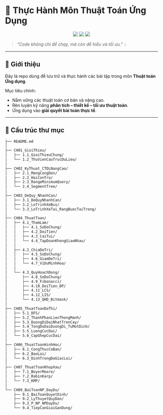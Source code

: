 
# 🚀 Thực Hành Môn **Thuật Toán Ứng Dụng**

<p align="center">
  <img src="https://img.shields.io/badge/language-C++%20%7C%20Python-blue?style=for-the-badge" />
  <img src="https://img.shields.io/badge/status-in%20progress-yellow?style=for-the-badge" />
  <img src="https://img.shields.io/badge/license-MIT-green?style=for-the-badge" />
</p>

> *"Code không chỉ để chạy, mà còn để hiểu và tối ưu."* 💡  

---

## 📘 Giới thiệu
Đây là repo dùng để lưu trữ và thực hành các bài tập trong môn **Thuật toán Ứng dụng**.  

Mục tiêu chính:  
- Nắm vững các thuật toán cơ bản và nâng cao.  
- Rèn luyện kỹ năng **phân tích – thiết kế – tối ưu thuật toán**.  
- Ứng dụng vào **giải quyết bài toán thực tế**.  

---

## 📂 Cấu trúc thư mục

```bash
├── README.md
│
├── CH01_GioiThieu/
│   ├── 1.1_GioiThieuChung/
│   └── 1.2_ThuVienCauTrucDuLieu/
│
├── CH02_KyThuat_CTDLNangCao/
│   ├── 2.1_MangCongDon/
│   ├── 2.2_HaiConTro/
│   ├── 2.3_RangeMinimumQuery/
│   └── 2.4_SegmentTree/
│
├── CH03_DeQuy_NhanhCan/
│   ├── 3.1_DeQuyNhanhCan/
│   ├── 3.2_LoTrinhXeBus/
│   └── 3.3_LoTrinhXeTai_RangBuocTaiTrong/
│
├── CH04_ThuatToan/
│   ├── 4.1_ThamLam/
│   │   ├── 4.1_SoDoChung/
│   │   ├── 4.2_DoiTien/
│   │   ├── 4.3_CaiTui/
│   │   └── 4.4_TapDoanKhongGiaoNhau/
│   │
│   ├── 4.2_ChiaDeTri/
│   │   ├── 4.5_SoDoChung/
│   │   ├── 4.6_GiamDeTri/
│   │   └── 4.7_ViDuMinhHoa/
│   │
│   └── 4.3_QuyHoachDong/
│       ├── 4.8_SoDoChung/
│       ├── 4.9_Fibonacci/
│       ├── 4.10_DoiTien_DP/
│       ├── 4.11_LCS/
│       ├── 4.12_LIS/
│       └── 4.13_QHD_Bitmask/
│
├── CH05_ThuatToanDoThi/
│   ├── 5.1_DFS/
│   ├── 5.2_ThanhPhanLienThongManh/
│   ├── 5.3_DuongDiDaiNhatTrenCay/
│   ├── 5.4_TongDoDaiDuongDi_TuMotDinh/
│   ├── 5.5_LuongCucDai/
│   └── 5.6_CapGhepCucDai/
│
├── CH06_ThuatToanHinhHoc/
│   ├── 6.1_CongThucCoBan/
│   ├── 6.2_BaoLoi/
│   └── 6.3_DinhTrongDaGiacLoi/
│
├── CH07_ThuatToanKhopXau/
│   ├── 7.1_BoyerMoore/
│   ├── 7.2_RabinKarp/
│   └── 7.3_KMP/
│
└── CH09_BaiToanNP_DayDu/
    ├── 9.1_BaiToanQuyetDinh/
    ├── 9.2_LyThuyetQuyDan/
    ├── 9.3_P_NP_NPDayDu/
    └── 9.4_TiepCanGiaiGanDung/

